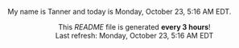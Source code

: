 My name is Tanner and today is Monday, October 23, 5:16 AM EDT.

<p align="center">This <i>README</i> file is generated <b>every 3 hours</b>!</br>Last refresh: Monday, October 23, 5:16 AM EDT<br /></p>
